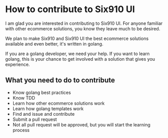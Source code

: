 # How to contribute to Six910 UI

I am glad you are interested in contributing to Six910 UI. 
For anyone familiar with other ecommerce solutions, you know they leave much to be desired. 

We plan to make Six910 and Six910 UI the best ecommerce solutions available and even better, it's written in golang.

If you are a golang developer, we need your help.
If you want to learn golang, this is your chance to get involved with a solution that gives you experience.

## What you need to do to contribute
* Know golang best practices
* Know TDD
* Learn how other ecommerce solutions work
* Learn how golang templates work
* Find and issue and contribute
* Submit a pull request
* Not all pull request will be approved, but you will start the learning process


